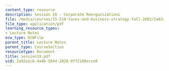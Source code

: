 ```yaml
---
content_type: resource
description: Session 18 - Corporate Reorganizations
file: /media/courses/15-518-taxes-and-business-strategy-fall-2002/2a82a1cb4a4b564d202807f2108ecce9_session18.pdf
file_type: application/pdf
learning_resource_types:
- Lecture Notes
ocw_type: OCWFile
parent_title: Lecture Notes
parent_type: CourseSection
resourcetype: Document
title: session18.pdf
uid: 2a82a1cb-4a4b-564d-2028-07f2108ecce9
---
```

